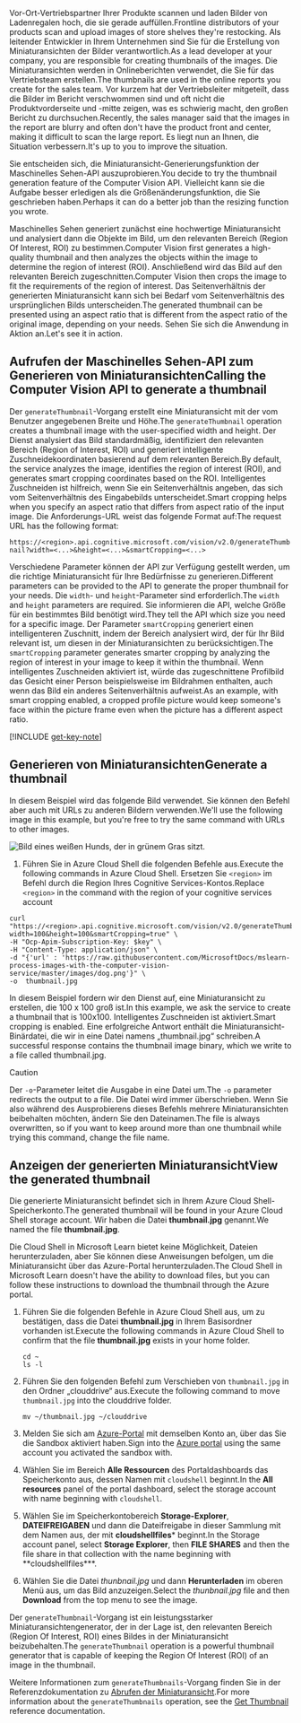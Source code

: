 <span data-ttu-id="83e2f-101">Vor-Ort-Vertriebspartner Ihrer Produkte scannen und laden Bilder von Ladenregalen hoch, die sie gerade auffüllen.</span><span class="sxs-lookup"><span data-stu-id="83e2f-101">Frontline distributors of your products scan and upload images of store shelves they're restocking.</span></span> <span data-ttu-id="83e2f-102">Als leitender Entwickler in Ihrem Unternehmen sind Sie für die Erstellung von Miniaturansichten der Bilder verantwortlich.</span><span class="sxs-lookup"><span data-stu-id="83e2f-102">As a lead developer at your company, you are responsible for creating thumbnails of the images.</span></span> <span data-ttu-id="83e2f-103">Die Miniaturansichten werden in Onlineberichten verwendet, die Sie für das Vertriebsteam erstellen.</span><span class="sxs-lookup"><span data-stu-id="83e2f-103">The thumbnails are used in the online reports you create for the sales team.</span></span> <span data-ttu-id="83e2f-104">Vor kurzem hat der Vertriebsleiter mitgeteilt, dass die Bilder im Bericht verschwommen sind und oft nicht die Produktvorderseite und -mitte zeigen, was es schwierig macht, den großen Bericht zu durchsuchen.</span><span class="sxs-lookup"><span data-stu-id="83e2f-104">Recently, the sales manager said that the images in the report are blurry and often don't have the product front and center, making it difficult to scan the large report.</span></span> <span data-ttu-id="83e2f-105">Es liegt nun an Ihnen, die Situation verbessern.</span><span class="sxs-lookup"><span data-stu-id="83e2f-105">It's up to you to improve the situation.</span></span>

<span data-ttu-id="83e2f-106">Sie entscheiden sich, die Miniaturansicht-Generierungsfunktion der Maschinelles Sehen-API auszuprobieren.</span><span class="sxs-lookup"><span data-stu-id="83e2f-106">You decide to try the thumbnail generation feature of the Computer Vision API.</span></span> <span data-ttu-id="83e2f-107">Vielleicht kann sie die Aufgabe besser erledigen als die Größenänderungsfunktion, die Sie geschrieben haben.</span><span class="sxs-lookup"><span data-stu-id="83e2f-107">Perhaps it can do a better job than the resizing function you wrote.</span></span>

<span data-ttu-id="83e2f-108">Maschinelles Sehen generiert zunächst eine hochwertige Miniaturansicht und analysiert dann die Objekte im Bild, um den relevanten Bereich (Region Of Interest, ROI) zu bestimmen.</span><span class="sxs-lookup"><span data-stu-id="83e2f-108">Computer Vision first generates a high-quality thumbnail and then analyzes the objects within the image to determine the region of interest (ROI).</span></span> <span data-ttu-id="83e2f-109">Anschließend wird das Bild auf den relevanten Bereich zugeschnitten.</span><span class="sxs-lookup"><span data-stu-id="83e2f-109">Computer Vision then crops the image to fit the requirements of the region of interest.</span></span> <span data-ttu-id="83e2f-110">Das Seitenverhältnis der generierten Miniaturansicht kann sich bei Bedarf vom Seitenverhältnis des ursprünglichen Bilds unterscheiden.</span><span class="sxs-lookup"><span data-stu-id="83e2f-110">The generated thumbnail can be presented using an aspect ratio that is different from the aspect ratio of the original image, depending on your needs.</span></span> <span data-ttu-id="83e2f-111">Sehen Sie sich die Anwendung in Aktion an.</span><span class="sxs-lookup"><span data-stu-id="83e2f-111">Let's see it in action.</span></span>

## <a name="calling-the-computer-vision-api-to-generate-a-thumbnail"></a><span data-ttu-id="83e2f-112">Aufrufen der Maschinelles Sehen-API zum Generieren von Miniaturansichten</span><span class="sxs-lookup"><span data-stu-id="83e2f-112">Calling the Computer Vision API to generate a thumbnail</span></span>

<span data-ttu-id="83e2f-113">Der `generateThumbnail`-Vorgang erstellt eine Miniaturansicht mit der vom Benutzer angegebenen Breite und Höhe.</span><span class="sxs-lookup"><span data-stu-id="83e2f-113">The `generateThumbnail` operation creates a thumbnail image with the user-specified width and height.</span></span> <span data-ttu-id="83e2f-114">Der Dienst analysiert das Bild standardmäßig, identifiziert den relevanten Bereich (Region of Interest, ROI) und generiert intelligente Zuschneidekoordinaten basierend auf dem relevanten Bereich.</span><span class="sxs-lookup"><span data-stu-id="83e2f-114">By default, the service analyzes the image, identifies the region of interest (ROI), and generates smart cropping coordinates based on the ROI.</span></span> <span data-ttu-id="83e2f-115">Intelligentes Zuschneiden ist hilfreich, wenn Sie ein Seitenverhältnis angeben, das sich vom Seitenverhältnis des Eingabebilds unterscheidet.</span><span class="sxs-lookup"><span data-stu-id="83e2f-115">Smart cropping helps when you specify an aspect ratio that differs from aspect ratio of the input image.</span></span> <span data-ttu-id="83e2f-116">Die Anforderungs-URL weist das folgende Format auf:</span><span class="sxs-lookup"><span data-stu-id="83e2f-116">The request URL has the following format:</span></span>

`https://<region>.api.cognitive.microsoft.com/vision/v2.0/generateThumbnail?width=<...>&height=<...>&smartCropping=<...>`

<span data-ttu-id="83e2f-117">Verschiedene Parameter können der API zur Verfügung gestellt werden, um die richtige Miniaturansicht für Ihre Bedürfnisse zu generieren.</span><span class="sxs-lookup"><span data-stu-id="83e2f-117">Different parameters can be provided to the API to generate the proper thumbnail for your needs.</span></span> <span data-ttu-id="83e2f-118">Die `width`- und `height`-Parameter sind erforderlich.</span><span class="sxs-lookup"><span data-stu-id="83e2f-118">The `width` and `height` parameters are required.</span></span> <span data-ttu-id="83e2f-119">Sie informieren die API, welche Größe für ein bestimmtes Bild benötigt wird.</span><span class="sxs-lookup"><span data-stu-id="83e2f-119">They tell the API which size you need for a specific image.</span></span> <span data-ttu-id="83e2f-120">Der Parameter `smartCropping` generiert einen intelligenteren Zuschnitt, indem der Bereich analysiert wird, der für Ihr Bild relevant ist, um diesen in der Miniaturansichten zu berücksichtigen.</span><span class="sxs-lookup"><span data-stu-id="83e2f-120">The `smartCropping` parameter generates smarter cropping by analyzing the region of interest in your image to keep it within the thumbnail.</span></span> <span data-ttu-id="83e2f-121">Wenn intelligentes Zuschneiden aktiviert ist, würde das zugeschnittene Profilbild das Gesicht einer Person beispielsweise im Bildrahmen enthalten, auch wenn das Bild ein anderes Seitenverhältnis aufweist.</span><span class="sxs-lookup"><span data-stu-id="83e2f-121">As an example, with smart cropping enabled, a cropped profile picture would keep someone's face within the picture frame even when the picture has a different aspect ratio.</span></span>

[!INCLUDE [get-key-note](./get-key.md)]

## <a name="generate-a-thumbnail"></a><span data-ttu-id="83e2f-122">Generieren von Miniaturansichten</span><span class="sxs-lookup"><span data-stu-id="83e2f-122">Generate a thumbnail</span></span>

<span data-ttu-id="83e2f-123">In diesem Beispiel wird das folgende Bild verwendet. Sie können den Befehl aber auch mit URLs zu anderen Bildern verwenden.</span><span class="sxs-lookup"><span data-stu-id="83e2f-123">We'll use the following image in this example, but you're free to try the same command with URLs to other images.</span></span> 

![Bild eines weißen Hunds, der in grünem Gras sitzt.](../media/4-dog.png)

1. <span data-ttu-id="83e2f-125">Führen Sie in Azure Cloud Shell die folgenden Befehle aus.</span><span class="sxs-lookup"><span data-stu-id="83e2f-125">Execute the following commands in Azure Cloud Shell.</span></span> <span data-ttu-id="83e2f-126">Ersetzen Sie `<region>` im Befehl durch die Region Ihres Cognitive Services-Kontos.</span><span class="sxs-lookup"><span data-stu-id="83e2f-126">Replace `<region>` in the command with the region of your cognitive services account</span></span>

```azurecli
curl "https://<region>.api.cognitive.microsoft.com/vision/v2.0/generateThumbnail?width=100&height=100&smartCropping=true" \
-H "Ocp-Apim-Subscription-Key: $key" \
-H "Content-Type: application/json" \
-d "{'url' : 'https://raw.githubusercontent.com/MicrosoftDocs/mslearn-process-images-with-the-computer-vision-service/master/images/dog.png'}" \
-o  thumbnail.jpg
```

<span data-ttu-id="83e2f-127">In diesem Beispiel fordern wir den Dienst auf, eine Miniaturansicht zu erstellen, die 100 x 100 groß ist.</span><span class="sxs-lookup"><span data-stu-id="83e2f-127">In this example, we ask the service to create a thumbnail that is 100x100.</span></span> <span data-ttu-id="83e2f-128">Intelligentes Zuschneiden ist aktiviert.</span><span class="sxs-lookup"><span data-stu-id="83e2f-128">Smart cropping is enabled.</span></span> <span data-ttu-id="83e2f-129">Eine erfolgreiche Antwort enthält die Miniaturansicht-Binärdatei, die wir in eine Datei namens „thumbnail.jpg“ schreiben.</span><span class="sxs-lookup"><span data-stu-id="83e2f-129">A successful response contains the thumbnail image binary, which we write to a file called thumbnail.jpg.</span></span>

> [!CAUTION]
> <span data-ttu-id="83e2f-130">Der `-o`-Parameter leitet die Ausgabe in eine Datei um.</span><span class="sxs-lookup"><span data-stu-id="83e2f-130">The `-o` parameter redirects the output to a file.</span></span> <span data-ttu-id="83e2f-131">Die Datei wird immer überschrieben. Wenn Sie also während des Ausprobierens dieses Befehls mehrere Miniaturansichten beibehalten möchten, ändern Sie den Dateinamen.</span><span class="sxs-lookup"><span data-stu-id="83e2f-131">The file is always overwritten, so if you want to keep around  more than one thumbnail while trying this command, change the file name.</span></span>

## <a name="view-the-generated-thumbnail"></a><span data-ttu-id="83e2f-132">Anzeigen der generierten Miniaturansicht</span><span class="sxs-lookup"><span data-stu-id="83e2f-132">View the generated thumbnail</span></span>

<span data-ttu-id="83e2f-133">Die generierte Miniaturansicht befindet sich in Ihrem Azure Cloud Shell-Speicherkonto.</span><span class="sxs-lookup"><span data-stu-id="83e2f-133">The generated thumbnail will be found in your Azure Cloud Shell storage account.</span></span> <span data-ttu-id="83e2f-134">Wir haben die Datei **thumbnail.jpg** genannt.</span><span class="sxs-lookup"><span data-stu-id="83e2f-134">We named the file **thumbnail.jpg**.</span></span> 

<span data-ttu-id="83e2f-135">Die Cloud Shell in Microsoft Learn bietet keine Möglichkeit, Dateien herunterzuladen, aber Sie können diese Anweisungen befolgen, um die Miniaturansicht über das Azure-Portal herunterzuladen.</span><span class="sxs-lookup"><span data-stu-id="83e2f-135">The Cloud Shell in Microsoft Learn doesn't have the ability to download files, but you can follow these instructions to download the thumbnail through the Azure portal.</span></span>

1. <span data-ttu-id="83e2f-136">Führen Sie die folgenden Befehle in Azure Cloud Shell aus, um zu bestätigen, dass die Datei **thumbnail.jpg** in Ihrem Basisordner vorhanden ist.</span><span class="sxs-lookup"><span data-stu-id="83e2f-136">Execute the following commands in Azure Cloud Shell to confirm that the file **thumbnail.jpg** exists in your home folder.</span></span>

    ```azurecli
    cd ~
    ls -l
    ```

    

1. <span data-ttu-id="83e2f-137">Führen Sie den folgenden Befehl zum Verschieben von `thumbnail.jpg` in den Ordner „clouddrive“ aus.</span><span class="sxs-lookup"><span data-stu-id="83e2f-137">Execute the following command to move `thumbnail.jpg` into the clouddrive folder.</span></span>

    ```azurecli
    mv ~/thumbnail.jpg ~/clouddrive
    ```
1. <span data-ttu-id="83e2f-138">Melden Sie sich am [Azure-Portal](https://portal.azure.com/triplecrownlabs.onmicrosoft.com?azure-portal=true) mit demselben Konto an, über das Sie die Sandbox aktiviert haben.</span><span class="sxs-lookup"><span data-stu-id="83e2f-138">Sign into the [Azure portal](https://portal.azure.com/triplecrownlabs.onmicrosoft.com?azure-portal=true) using the same account you activated the sandbox with.</span></span>
1. <span data-ttu-id="83e2f-139">Wählen Sie im Bereich **Alle Ressourcen** des Portaldashboards das Speicherkonto aus, dessen Namen mit `cloudshell` beginnt.</span><span class="sxs-lookup"><span data-stu-id="83e2f-139">In the **All resources** panel of the portal dashboard, select the storage account with name beginning with `cloudshell`.</span></span> 
1. <span data-ttu-id="83e2f-140">Wählen Sie im Speicherkontobereich **Storage-Explorer**, **DATEIFREIGABEN** und dann die Dateifreigabe in dieser Sammlung mit dem Namen aus, der mit **cloudshellfiles**\* beginnt.</span><span class="sxs-lookup"><span data-stu-id="83e2f-140">In the Storage account panel, select **Storage Explorer**, then **FILE SHARES** and then the file share in that collection with the name beginning with \*\*cloudshellfiles\*\*\*.</span></span>
1. <span data-ttu-id="83e2f-141">Wählen Sie die Datei *thunbnail.jpg* und dann **Herunterladen** im oberen Menü aus, um das Bild anzuzeigen.</span><span class="sxs-lookup"><span data-stu-id="83e2f-141">Select the *thunbnail.jpg* file and then **Download** from the top menu to see the image.</span></span>

<span data-ttu-id="83e2f-142">Der `generateThumbnail`-Vorgang ist ein leistungsstarker Miniaturansichtengenerator, der in der Lage ist, den relevanten Bereich (Region Of Interest, ROI) eines Bildes in der Miniaturansicht beizubehalten.</span><span class="sxs-lookup"><span data-stu-id="83e2f-142">The `generateThumbnail` operation is a powerful thumbnail generator that is capable of keeping the Region Of Interest (ROI) of an image in the thumbnail.</span></span>

<span data-ttu-id="83e2f-143">Weitere Informationen zum `generateThumbnails`-Vorgang finden Sie in der Referenzdokumentation zu [Abrufen der Miniaturansicht](https://westus.dev.cognitive.microsoft.com/docs/services/5adf991815e1060e6355ad44/operations/56f91f2e778daf14a499e1fb).</span><span class="sxs-lookup"><span data-stu-id="83e2f-143">For more information about the `generateThumbnails` operation, see the [Get Thumbnail](https://westus.dev.cognitive.microsoft.com/docs/services/5adf991815e1060e6355ad44/operations/56f91f2e778daf14a499e1fb) reference documentation.</span></span>